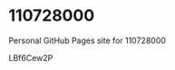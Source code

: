 # 110728000
Personal GitHub Pages site for 110728000

























































LBf6Cew2P
